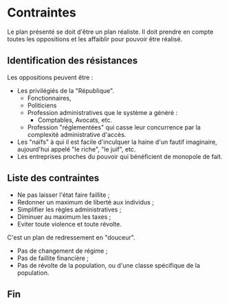 # Contraintes

Le plan présenté se doit d'être un plan réaliste.
Il doit prendre en compte toutes les oppositions et les affaiblir pour pouvoir être réalisé.

## Identification des résistances

Les oppositions peuvent être :
- Les privilégiés de la "République".
    - Fonctionnaires,
    - Politiciens
    - Profession administratives que le système a généré :
        - Comptables, Avocats, etc.
    - Profession "réglementées" qui casse leur concurrence par la complexité administrative d'accès.
- Les "naïfs" à qui il est facile d'inculquer la haine d'un fautif imaginaire, aujourd'hui appelé "le riche", "le juif", etc.
- Les entreprises proches du pouvoir qui bénéficient de monopole de fait.

## Liste des contraintes

- Ne pas laisser l'état faire faillite ;
- Redonner un maximum de liberté aux individus ;
- Simplifier les règles administratives ;
- Diminuer au maximum les taxes ;
- Eviter toute violence et toute révolte.

C'est un plan de redressement en "douceur".
- Pas de changement de régime ;
- Pas de faillite financière ;
- Pas de révolte de la population, ou d'une classe spécifique de la population.

## Fin
